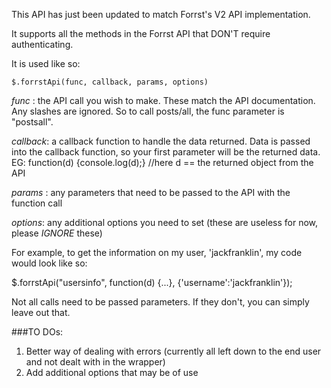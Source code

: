 This API has just been updated to match Forrst's V2 API implementation.

It supports all the methods in the Forrst API that DON'T require authenticating.

It is used like so:

    $.forrstApi(func, callback, params, options)

*func* : the API call you wish to make. These match the API documentation. Any slashes are ignored. So to call posts/all, the func parameter is "postsall".

*callback*: a callback function to handle the data returned. Data is passed into the callback function, so your first parameter will be the returned data. EG:
	function(d) {console.log(d);} //here d == the returned object from the API

*params* : any parameters that need to be passed to the API with the function call

*options*: any additional options you need to set (these are useless for now, please *IGNORE* these)

For example, to get the information on my user, 'jackfranklin', my code would look like so:

$.forrstApi("usersinfo", function(d) {...}, {'username':'jackfranklin'});

Not all calls need to be passed parameters. If they don't, you can simply leave out that.

###TO DOs:
1. Better way of dealing with errors (currently all left down to the end user and not dealt with in the wrapper)
2. Add additional options that may be of use